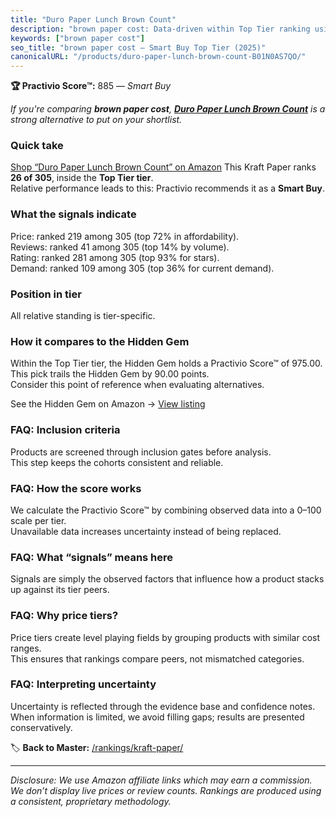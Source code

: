 ```yaml
---
title: "Duro Paper Lunch Brown Count"
description: "brown paper cost: Data-driven within Top Tier ranking using the Practivio Score™. Positioned by quality, value, demand, findability, momentum."
keywords: ["brown paper cost"]
seo_title: "brown paper cost — Smart Buy Top Tier (2025)"
canonicalURL: "/products/duro-paper-lunch-brown-count-B01N0AS7QO/"
---
```


**🏆 Practivio Score™:** 885 — _Smart Buy_


*If you're comparing **brown paper cost**, **[Duro Paper Lunch Brown Count](https://www.amazon.com/dp/B01N0AS7QO?tag=practivio-20)** is a strong alternative to put on your shortlist.*
### Quick take
[Shop “Duro Paper Lunch Brown Count” on Amazon](https://www.amazon.com/dp/B01N0AS7QO?tag=practivio-20)
This Kraft Paper ranks **26 of 305**, inside the **Top Tier tier**.  
Relative performance leads to this: Practivio recommends it as a **Smart Buy**.

### What the signals indicate
Price: ranked 219 among 305 (top 72% in affordability).  
Reviews: ranked 41 among 305 (top 14% by volume).  
Rating: ranked 281 among 305 (top 93% for stars).  
Demand: ranked 109 among 305 (top 36% for current demand).

### Position in tier
All relative standing is tier-specific.

### How it compares to the Hidden Gem
Within the Top Tier tier, the Hidden Gem holds a Practivio Score™ of 975.00.  
This pick trails the Hidden Gem by 90.00 points.  
Consider this point of reference when evaluating alternatives.  

See the Hidden Gem on Amazon → [View listing](https://www.amazon.com/dp/B07Q2XWN5R?tag=practivio-20)

### FAQ: Inclusion criteria
Products are screened through inclusion gates before analysis.  
This step keeps the cohorts consistent and reliable.

### FAQ: How the score works
We calculate the Practivio Score™ by combining observed data into a 0–100 scale per tier.  
Unavailable data increases uncertainty instead of being replaced.

### FAQ: What “signals” means here
Signals are simply the observed factors that influence how a product stacks up against its tier peers.

### FAQ: Why price tiers?
Price tiers create level playing fields by grouping products with similar cost ranges.  
This ensures that rankings compare peers, not mismatched categories.

### FAQ: Interpreting uncertainty
Uncertainty is reflected through the evidence base and confidence notes.  
When information is limited, we avoid filling gaps; results are presented conservatively.


🏷️ **Back to Master:** [/rankings/kraft-paper/](/rankings/kraft-paper/)

---
_Disclosure: We use Amazon affiliate links which may earn a commission. We don’t display live prices or review counts. Rankings are produced using a consistent, proprietary methodology._

